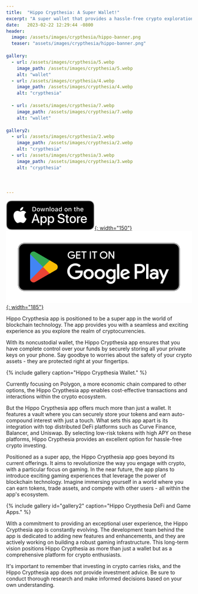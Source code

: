 ```yaml
---
title:  "Hippo Crypthesia: A Super Wallet!"
excerpt: "A super wallet that provides a hassle-free crypto exploration experience, with noncustodial wallets, auto-compound interest, low-risk tokens, high APY, and blockchain games to play while you invest in the constantly-evolving platform."
date:   2023-02-22 12:29:44 -0800
header:
  image: /assets/images/crypthesia/hippo-banner.png
  teaser: "assets/images/crypthesia/hippo-banner.png"

gallery:
  - url: /assets/images/crypthesia/5.webp
    image_path: /assets/images/crypthesia/5.webp
    alt: "wallet"
  - url: /assets/images/crypthesia/4.webp
    image_path: /assets/images/crypthesia/4.webp
    alt: "crypthesia"

  - url: /assets/images/crypthesia/7.webp
    image_path: /assets/images/crypthesia/7.webp
    alt: "wallet"

gallery2:
  - url: /assets/images/crypthesia/2.webp
    image_path: /assets/images/crypthesia/2.webp
    alt: "crypthesia"
  - url: /assets/images/crypthesia/3.webp
    image_path: /assets/images/crypthesia/3.webp
    alt: "crypthesia"



---
```


[![AppStore](/assets/images/appstore-badge-black.svg){: width="150"}](https://apple.co/3IsgVqc) 
[![PlayStore](/assets/images/google-play-badge.png){: width="185"}](https://play.google.com/store/apps/details?id=com.crypthesia.app)

Hippo Crypthesia app is positioned to be a super app in the world of blockchain technology. The app provides you with a seamless and exciting experience as you explore the realm of cryptocurrencies. 

With its noncustodial wallet, the Hippo Crypthesia app ensures that you have complete control over your funds by securely storing all your private keys on your phone. Say goodbye to worries about the safety of your crypto assets - they are protected right at your fingertips.

{% include gallery caption="Hippo Crypthesia Wallet." %}

Currently focusing on Polygon, a more economic chain compared to other options, the Hippo Crypthesia app enables cost-effective transactions and interactions within the crypto ecosystem.

But the Hippo Crypthesia app offers much more than just a wallet. It features a vault where you can securely store your tokens and earn auto-compound interest with just a touch. What sets this app apart is its integration with top distributed DeFi platforms such as Curve Finance, Balancer, and Uniswap. By selecting low-risk tokens with high APY on these platforms, Hippo Crypthesia provides an excellent option for hassle-free crypto investing.

Positioned as a super app, the Hippo Crypthesia app goes beyond its current offerings. It aims to revolutionize the way you engage with crypto, with a particular focus on gaming. In the near future, the app plans to introduce exciting gaming experiences that leverage the power of blockchain technology. Imagine immersing yourself in a world where you can earn tokens, trade assets, and compete with other users - all within the app's ecosystem.

{% include gallery id="gallery2" caption="Hippo Crypthesia DeFi and Game Apps." %}

With a commitment to providing an exceptional user experience, the Hippo Crypthesia app is constantly evolving. The development team behind the app is dedicated to adding new features and enhancements, and they are actively working on building a robust gaming infrastructure. This long-term vision positions Hippo Crypthesia as more than just a wallet but as a comprehensive platform for crypto enthusiasts.

It's important to remember that investing in crypto carries risks, and the Hippo Crypthesia app does not provide investment advice. Be sure to conduct thorough research and make informed decisions based on your own understanding.
